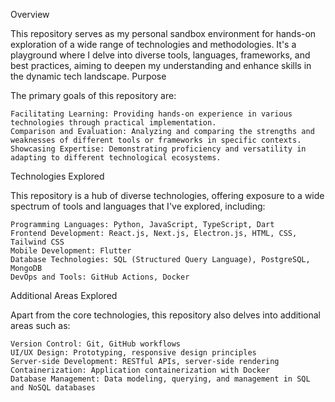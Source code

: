 
Overview

This repository serves as my personal sandbox environment for hands-on exploration of a wide range of technologies and methodologies. It's a playground where I delve into diverse tools, languages, frameworks, and best practices, aiming to deepen my understanding and enhance skills in the dynamic tech landscape.
Purpose

The primary goals of this repository are:

    Facilitating Learning: Providing hands-on experience in various technologies through practical implementation.
    Comparison and Evaluation: Analyzing and comparing the strengths and weaknesses of different tools or frameworks in specific contexts.
    Showcasing Expertise: Demonstrating proficiency and versatility in adapting to different technological ecosystems.

Technologies Explored

This repository is a hub of diverse technologies, offering exposure to a wide spectrum of tools and languages that I've explored, including:

    Programming Languages: Python, JavaScript, TypeScript, Dart
    Frontend Development: React.js, Next.js, Electron.js, HTML, CSS, Tailwind CSS
    Mobile Development: Flutter
    Database Technologies: SQL (Structured Query Language), PostgreSQL, MongoDB
    DevOps and Tools: GitHub Actions, Docker

Additional Areas Explored

Apart from the core technologies, this repository also delves into additional areas such as:

    Version Control: Git, GitHub workflows
    UI/UX Design: Prototyping, responsive design principles
    Server-side Development: RESTful APIs, server-side rendering
    Containerization: Application containerization with Docker
    Database Management: Data modeling, querying, and management in SQL and NoSQL databases
